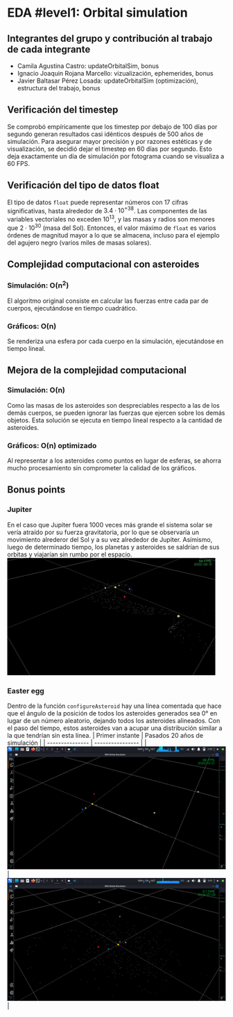 # EDA #level1: Orbital simulation

## Integrantes del grupo y contribución al trabajo de cada integrante

* Camila Agustina Castro: updateOrbitalSim, bonus
* Ignacio Joaquin Rojana Marcello: vizualización, ephemerides, bonus
* Javier Baltasar Pérez Losada: updateOrbitalSim (optimización), estructura del trabajo, bonus

## Verificación del timestep

Se comprobó empíricamente que los timestep por debajo de 100 días por segundo generan resultados casi idénticos después de 500 años de simulación. Para asegurar mayor precisión y por razones estéticas y de visualización, se decidió dejar el timestep en 60 días por segundo. Esto deja exactamente un día de simulación por fotograma cuando se visualiza a 60 FPS.

## Verificación del tipo de datos float

El tipo de datos `float` puede representar números con 17 cifras significativas, hasta alrededor de $`3.4\cdot10^{+38}`$.
Las componentes de las variables vectoriales no exceden $`10^{13}`$, y las masas y radios son menores que $`2\cdot10^{30}`$ (masa del Sol). Entonces, el valor máximo de `float` es varios órdenes de magnitud mayor a lo que se almacena, incluso para el ejemplo del agujero negro (varios miles de masas solares).

## Complejidad computacional con asteroides

### Simulación: **O(n<sup>2</sup>)**
El algoritmo original consiste en calcular las fuerzas entre cada par de cuerpos, ejecutándose en tiempo cuadrático. 
### Gráficos: **O(n)**
Se renderiza una esfera por cada cuerpo en la simulación, ejecutándose en tiempo lineal.

## Mejora de la complejidad computacional

### Simulación: **O(n)**
Como las masas de los asteroides son despreciables respecto a las de los demás cuerpos, se pueden ignorar las fuerzas que ejercen sobre los demás objetos. Esta solución se ejecuta en tiempo lineal respecto a la cantidad de asteroides.
### Gráficos: **O(n) optimizado**
Al representar a los asteroides como puntos en lugar de esferas, se ahorra mucho procesamiento sin comprometer la calidad de los gráficos. 

## Bonus points

### Jupiter
En el caso que Jupiter fuera 1000 veces más grande el sistema solar se vería atraído por su fuerza gravitatoria, por lo que se observaría un movimiento alrederor del Sol y a su vez alrededor de Jupiter. Asímismo, luego de determinado tiempo, los planetas y asteroides se saldrían de sus orbitas y viajarían sin rumbo por el espacio. 
 ![GIF_bonus](/images/GIF_bonus.gif)

### Easter egg
Dentro de la función `configureAsteroid` hay una línea comentada que hace que el ángulo de la posición de todos los asteroides generados sea 0° en lugar de un número aleatorio, dejando todos los asteroides alineados. Con el paso del tiempo, estos asteroides van a acupar una distribución similar a la que tendrían sin esta línea.
| Primer instante | Pasados 20 años de simulación |
| --------------- | ---------------- |
| ![easter-egg-1](/images/easter-egg-1.png) | ![easter-egg-2](/images/easter-egg-2.png) |
